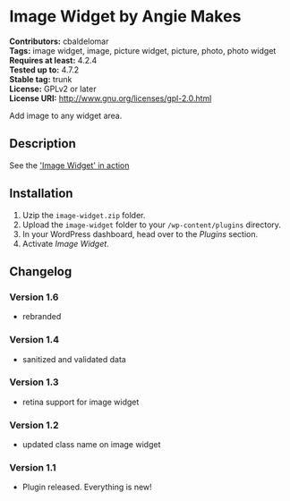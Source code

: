 # Image Widget by Angie Makes #

**Contributors:** cbaldelomar  
**Tags:** image widget, image, picture widget, picture, photo, photo widget  
**Requires at least:** 4.2.4  
**Tested up to:** 4.7.2  
**Stable tag:** trunk  
**License:** GPLv2 or later  
**License URI:** http://www.gnu.org/licenses/gpl-2.0.html  

Add image to any widget area.

## Description ##

See the ['Image Widget' in action](http://hallie.angiemakes.com/blog/)

## Installation ##

1. Uzip the `image-widget.zip` folder.
2. Upload the `image-widget` folder to your `/wp-content/plugins` directory.
3. In your WordPress dashboard, head over to the *Plugins* section.
4. Activate *Image Widget*.

## Changelog ##

### Version 1.6

* rebranded

### Version 1.4

* sanitized and validated data

### Version 1.3

* retina support for image widget

### Version 1.2

* updated class name on image widget

### Version 1.1

* Plugin released. Everything is new!
